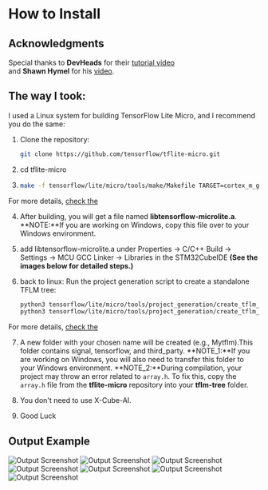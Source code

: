 # How to Install
## Acknowledgments
Special thanks to **DevHeads** for their [tutorial video](https://www.youtube.com/watch?v=6XJ4M31ZvH0&list=PL2mKSkagAaJjjnVujAPwVsZobEfADTAxN&index=3)  
and **Shawn Hymel** for his [video](https://www.youtube.com/watch?v=gDFWCxrJruQ&t=742s).

## The way I took:
I used a Linux system for building TensorFlow Lite Micro, and I recommend you do the same:

1. Clone the repository:
   ```bash
   git clone https://github.com/tensorflow/tflite-micro.git

2. cd tflite-micro
3. ```bash
   make -f tensorflow/lite/micro/tools/make/Makefile TARGET=cortex_m_generic TARGET_ARCH=cortex-m4 microlite
For more details, [check the](https://github.com/tensorflow/tflite-micro/blob/main/tensorflow/lite/micro/cortex_m_generic/README.md) 

4. After building, you will get a file named **libtensorflow-microlite.a**.
**NOTE:**If you are working on Windows, copy this file over to your Windows environment.

5. add libtensorflow-microlite.a under Properties → C/C++ Build → Settings → MCU GCC Linker → Libraries in the STM32CubeIDE **(See the images below for detailed steps.)**

6. back to linux: Run the project generation script to create a standalone TFLM tree:  
   ```bash
   python3 tensorflow/lite/micro/tools/project_generation/create_tflm_tree.py <desired_path> **for example**```bash
   python3 tensorflow/lite/micro/tools/project_generation/create_tflm_tree.py ~/Mytflm/tflm-tree
For more details, [check the](https://github.com/tensorflow/tflite-micro/blob/main/tensorflow/lite/micro/docs/new_platform_support.md)

7. A new folder with your chosen name will be created (e.g., Mytflm).This folder contains signal, tensorflow, and third_party.
**NOTE_1:**If you are working on Windows, you will also need to transfer this folder to your Windows environment.
**NOTE_2:**During compilation, your project may throw an error related to `array.h`. To fix this, copy the `array.h` file from the **tflite-micro** repository into your **tflm-tree** folder.

8. You don't need to use X-Cube-AI.
9. Good Luck

## Output Example
![Output Screenshot](images/1.png)
![Output Screenshot](images/2.png)
![Output Screenshot](images/3.png)
![Output Screenshot](images/4.png)
![Output Screenshot](images/5.png)
![Output Screenshot](images/6.png)
![Output Screenshot](images/7.png)

